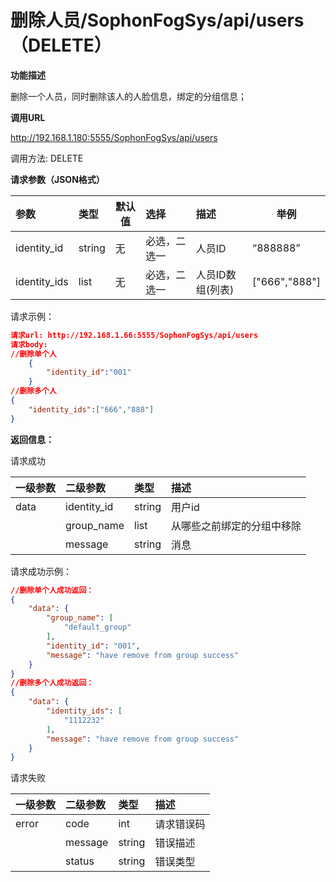 # 删除人员/SophonFogSys/api/users（DELETE）

**功能描述**

删除一个人员，同时删除该人的人脸信息，绑定的分组信息；

**调用URL**

http://192.168.1.180:5555/SophonFogSys/api/users

调用方法: DELETE

**请求参数（JSON格式）**

| 参数        | 类型   |  默认值  | 选择 | 描述   |  举例  |
| :---------- | :----- | ----------------------------------- | :--- | :----- | --------------------------------- |
| identity_id | string | 无                                  | 必选，二选一 | 人员ID | “888888”                          |
| identity_ids | list | 无 | 必选，二选一 | 人员ID数组(列表) | ["666","888"] |

请求示例：

```json
请求url: http://192.168.1.66:5555/SophonFogSys/api/users
请求body:
//删除单个人
	{
		"identity_id":"001"
	}
//删除多个人
{
    "identity_ids":["666","888"]
}
```

**返回信息：**

请求成功

| 一级参数 | 二级参数    | 类型   | 描述                       |
| :------- | :---------- | :----- | :------------------------- |
| data     | identity_id | string | 用户id                     |
|          | group_name  | list   | 从哪些之前绑定的分组中移除 |
|          | message     | string | 消息                       |

请求成功示例：

```json
//删除单个人成功返回：
{
    "data": {
        "group_name": [
            "default_group"
        ],
        "identity_id": "001",
        "message": "have remove from group success"
    }
}
//删除多个人成功返回：
{
    "data": {
        "identity_ids": [
            "1112232"
        ],
        "message": "have remove from group success"
    }
}
```

请求失败

| 一级参数 | 二级参数 | 类型   | 描述       |
| :------- | :------- | :----- | :--------- |
| error    | code     | int    | 请求错误码 |
|          | message  | string | 错误描述   |
|          | status   | string | 错误类型   |
